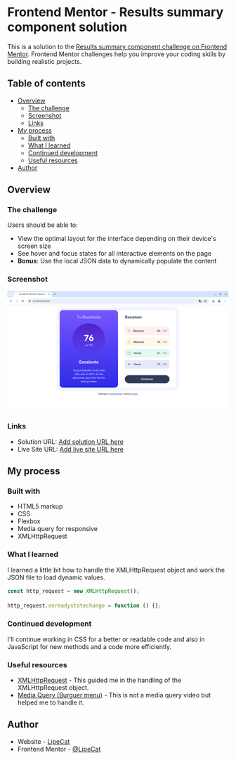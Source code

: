 # Frontend Mentor - Results summary component solution

This is a solution to the [Results summary component challenge on Frontend Mentor](https://www.frontendmentor.io/challenges/results-summary-component-CE_K6s0maV). Frontend Mentor challenges help you improve your coding skills by building realistic projects.

## Table of contents

- [Overview](#overview)
  - [The challenge](#the-challenge)
  - [Screenshot](#screenshot)
  - [Links](#links)
- [My process](#my-process)
  - [Built with](#built-with)
  - [What I learned](#what-i-learned)
  - [Continued development](#continued-development)
  - [Useful resources](#useful-resources)
- [Author](#author)

## Overview

### The challenge

Users should be able to:

- View the optimal layout for the interface depending on their device's screen size
- See hover and focus states for all interactive elements on the page
- **Bonus**: Use the local JSON data to dynamically populate the content

### Screenshot

!["solution's print"](./Screenshot_solution.png)

### Links

- Solution URL: [Add solution URL here](https://your-solution-url.com)
- Live Site URL: [Add live site URL here](https://your-live-site-url.com)

## My process

### Built with

- HTML5 markup
- CSS
- Flexbox
- Media query for responsive
- XMLHttpRequest

### What I learned

I learned a little bit how to handle the XMLHttpRequest object and work the JSON file to load dynamic values.

```js
const http_request = new XMLHttpRequest();

http_request.onreadystatechange = function () {};
```

### Continued development

I'll continue working in CSS for a better or readable code and also in JavaScript for new methods and a code more efficiently.

### Useful resources

- [XMLHttpRequest](https://developer.mozilla.org/en-US/docs/Web/API/XMLHttpRequest/readystatechange_event) - This guided me in the handling of the XMLHttpRequest object.
- [Media Query (Burguer menu)](https://www.youtube.com/watch?v=JrNebzIUrt4&pp=ygUQbWVudSBoYW1idXJndWVzYQ%3D%3D) - This is not a media query video but helped me to handle it.

## Author

- Website - [LipeCat](https://github.com/LipeCat?tab=repositories)
- Frontend Mentor - [@LipeCat](https://www.frontendmentor.io/profile/LipeCat)
